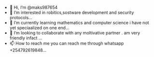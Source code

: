 - 👋 Hi, I’m @maks987654
- 👀 I’m interested in robitics,sostware development and security protocols...
- 🌱 I’m currently learning mathematics and computer science i have not yet speciaalized on one end...
- 💞️ I’m looking to collaborate with any moltivative partner . am very friendly infact ...
- 📫 How to reach me you can reach me through whatsapp +254792619848...

<!---
maks987654/maks987654 is a ✨ special ✨ repository because its `README.md` (this file) appears on your GitHub profile.
You can click the Preview link to take a look at your changes.
--->
